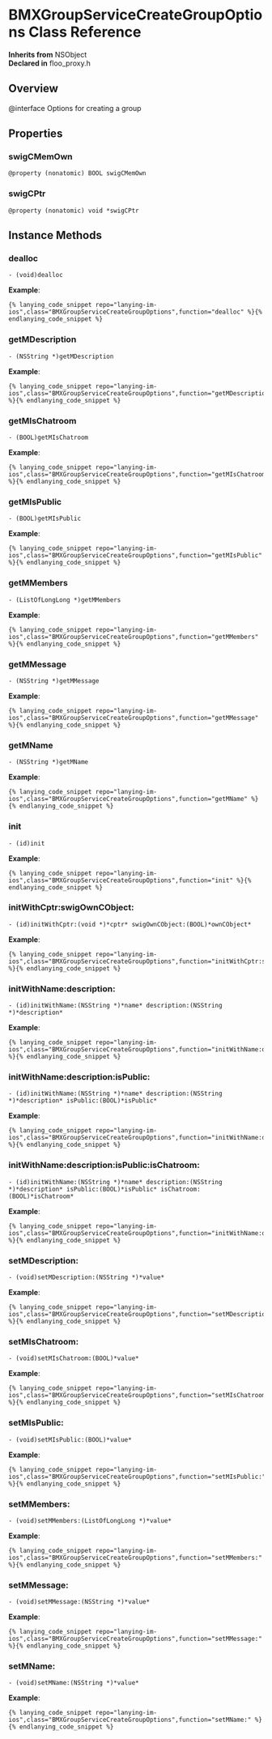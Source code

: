 # BMXGroupServiceCreateGroupOptions Class Reference

  **Inherits from** NSObject  
  **Declared in** floo_proxy.h  

## Overview

@interface Options for creating a group

## Properties

<a name="//api/name/swigCMemOwn" title="swigCMemOwn"></a>
### swigCMemOwn

`@property (nonatomic) BOOL swigCMemOwn`

<a name="//api/name/swigCPtr" title="swigCPtr"></a>
### swigCPtr

`@property (nonatomic) void *swigCPtr`

<a title="Instance Methods" name="instance_methods"></a>
## Instance Methods

<a name="//api/name/dealloc" title="dealloc"></a>
### dealloc

`- (void)dealloc`

<a name="//api/name/getMDescription" title="getMDescription"></a>
**Example**:
```
{% lanying_code_snippet repo="lanying-im-ios",class="BMXGroupServiceCreateGroupOptions",function="dealloc" %}{% endlanying_code_snippet %}
```
### getMDescription

`- (NSString *)getMDescription`

<a name="//api/name/getMIsChatroom" title="getMIsChatroom"></a>
**Example**:
```
{% lanying_code_snippet repo="lanying-im-ios",class="BMXGroupServiceCreateGroupOptions",function="getMDescription" %}{% endlanying_code_snippet %}
```
### getMIsChatroom

`- (BOOL)getMIsChatroom`

<a name="//api/name/getMIsPublic" title="getMIsPublic"></a>
**Example**:
```
{% lanying_code_snippet repo="lanying-im-ios",class="BMXGroupServiceCreateGroupOptions",function="getMIsChatroom" %}{% endlanying_code_snippet %}
```
### getMIsPublic

`- (BOOL)getMIsPublic`

<a name="//api/name/getMMembers" title="getMMembers"></a>
**Example**:
```
{% lanying_code_snippet repo="lanying-im-ios",class="BMXGroupServiceCreateGroupOptions",function="getMIsPublic" %}{% endlanying_code_snippet %}
```
### getMMembers

`- (ListOfLongLong *)getMMembers`

<a name="//api/name/getMMessage" title="getMMessage"></a>
**Example**:
```
{% lanying_code_snippet repo="lanying-im-ios",class="BMXGroupServiceCreateGroupOptions",function="getMMembers" %}{% endlanying_code_snippet %}
```
### getMMessage

`- (NSString *)getMMessage`

<a name="//api/name/getMName" title="getMName"></a>
**Example**:
```
{% lanying_code_snippet repo="lanying-im-ios",class="BMXGroupServiceCreateGroupOptions",function="getMMessage" %}{% endlanying_code_snippet %}
```
### getMName

`- (NSString *)getMName`

<a name="//api/name/init" title="init"></a>
**Example**:
```
{% lanying_code_snippet repo="lanying-im-ios",class="BMXGroupServiceCreateGroupOptions",function="getMName" %}{% endlanying_code_snippet %}
```
### init

`- (id)init`

<a name="//api/name/initWithCptr:swigOwnCObject:" title="initWithCptr:swigOwnCObject:"></a>
**Example**:
```
{% lanying_code_snippet repo="lanying-im-ios",class="BMXGroupServiceCreateGroupOptions",function="init" %}{% endlanying_code_snippet %}
```
### initWithCptr:swigOwnCObject:

`- (id)initWithCptr:(void *)*cptr* swigOwnCObject:(BOOL)*ownCObject*`

<a name="//api/name/initWithName:description:" title="initWithName:description:"></a>
**Example**:
```
{% lanying_code_snippet repo="lanying-im-ios",class="BMXGroupServiceCreateGroupOptions",function="initWithCptr:swigOwnCObject:" %}{% endlanying_code_snippet %}
```
### initWithName:description:

`- (id)initWithName:(NSString *)*name* description:(NSString *)*description*`

<a name="//api/name/initWithName:description:isPublic:" title="initWithName:description:isPublic:"></a>
**Example**:
```
{% lanying_code_snippet repo="lanying-im-ios",class="BMXGroupServiceCreateGroupOptions",function="initWithName:description:" %}{% endlanying_code_snippet %}
```
### initWithName:description:isPublic:

`- (id)initWithName:(NSString *)*name* description:(NSString *)*description* isPublic:(BOOL)*isPublic*`

<a name="//api/name/initWithName:description:isPublic:isChatroom:" title="initWithName:description:isPublic:isChatroom:"></a>
**Example**:
```
{% lanying_code_snippet repo="lanying-im-ios",class="BMXGroupServiceCreateGroupOptions",function="initWithName:description:isPublic:" %}{% endlanying_code_snippet %}
```
### initWithName:description:isPublic:isChatroom:

`- (id)initWithName:(NSString *)*name* description:(NSString *)*description* isPublic:(BOOL)*isPublic* isChatroom:(BOOL)*isChatroom*`

<a name="//api/name/setMDescription:" title="setMDescription:"></a>
**Example**:
```
{% lanying_code_snippet repo="lanying-im-ios",class="BMXGroupServiceCreateGroupOptions",function="initWithName:description:isPublic:isChatroom:" %}{% endlanying_code_snippet %}
```
### setMDescription:

`- (void)setMDescription:(NSString *)*value*`

<a name="//api/name/setMIsChatroom:" title="setMIsChatroom:"></a>
**Example**:
```
{% lanying_code_snippet repo="lanying-im-ios",class="BMXGroupServiceCreateGroupOptions",function="setMDescription:" %}{% endlanying_code_snippet %}
```
### setMIsChatroom:

`- (void)setMIsChatroom:(BOOL)*value*`

<a name="//api/name/setMIsPublic:" title="setMIsPublic:"></a>
**Example**:
```
{% lanying_code_snippet repo="lanying-im-ios",class="BMXGroupServiceCreateGroupOptions",function="setMIsChatroom:" %}{% endlanying_code_snippet %}
```
### setMIsPublic:

`- (void)setMIsPublic:(BOOL)*value*`

<a name="//api/name/setMMembers:" title="setMMembers:"></a>
**Example**:
```
{% lanying_code_snippet repo="lanying-im-ios",class="BMXGroupServiceCreateGroupOptions",function="setMIsPublic:" %}{% endlanying_code_snippet %}
```
### setMMembers:

`- (void)setMMembers:(ListOfLongLong *)*value*`

<a name="//api/name/setMMessage:" title="setMMessage:"></a>
**Example**:
```
{% lanying_code_snippet repo="lanying-im-ios",class="BMXGroupServiceCreateGroupOptions",function="setMMembers:" %}{% endlanying_code_snippet %}
```
### setMMessage:

`- (void)setMMessage:(NSString *)*value*`

<a name="//api/name/setMName:" title="setMName:"></a>
**Example**:
```
{% lanying_code_snippet repo="lanying-im-ios",class="BMXGroupServiceCreateGroupOptions",function="setMMessage:" %}{% endlanying_code_snippet %}
```
### setMName:

`- (void)setMName:(NSString *)*value*`

**Example**:
```
{% lanying_code_snippet repo="lanying-im-ios",class="BMXGroupServiceCreateGroupOptions",function="setMName:" %}{% endlanying_code_snippet %}
```
